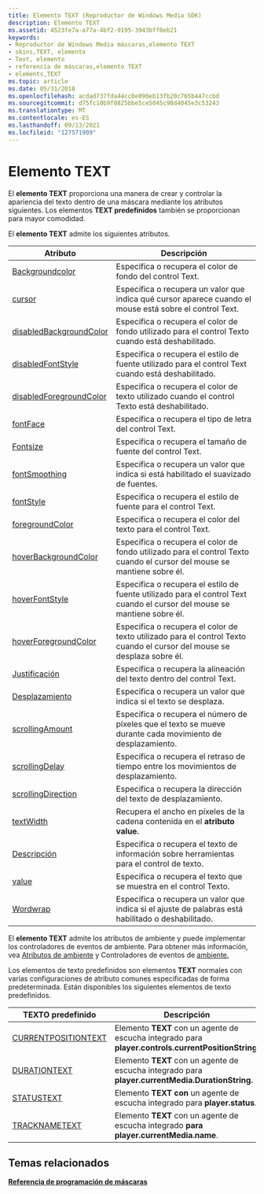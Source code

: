 ```yaml
---
title: Elemento TEXT (Reproductor de Windows Media SDK)
description: Elemento TEXT
ms.assetid: 4523fe7a-a77a-4bf2-9195-3943bff0eb21
keywords:
- Reproductor de Windows Media máscaras,elemento TEXT
- skins,TEXT, elemento
- Text, elemento
- referencia de máscaras,elemento TEXT
- elements,TEXT
ms.topic: article
ms.date: 05/31/2018
ms.openlocfilehash: acdad737fda44cc0e090eb13fb20c765b447ccbd
ms.sourcegitcommit: d75fc10b9f0825bbe5ce5045c90d4045e3c53243
ms.translationtype: MT
ms.contentlocale: es-ES
ms.lasthandoff: 09/13/2021
ms.locfileid: "127571909"
---
```

# <a name="text-element"></a>Elemento TEXT

El **elemento TEXT** proporciona una manera de crear y controlar la apariencia del texto dentro de una máscara mediante los atributos siguientes. Los elementos **TEXT predefinidos** también se proporcionan para mayor comodidad.

El **elemento TEXT** admite los siguientes atributos.



| Atributo                                                   | Descripción                                                                                                 |
|-------------------------------------------------------------|-------------------------------------------------------------------------------------------------------------|
| [Backgroundcolor](text-backgroundcolor.md)                 | Especifica o recupera el color de fondo del control Text.                                           |
| [cursor](text-cursor.md)                                   | Especifica o recupera un valor que indica qué cursor aparece cuando el mouse está sobre el control Text.     |
| [disabledBackgroundColor](text-disabledbackgroundcolor.md) | Especifica o recupera el color de fondo utilizado para el control Texto cuando está deshabilitado.                  |
| [disabledFontStyle](text-disabledfontstyle.md)             | Especifica o recupera el estilo de fuente utilizado para el control Text cuando está deshabilitado.                        |
| [disabledForegroundColor](text-disabledforegroundcolor.md) | Especifica o recupera el color de texto utilizado cuando el control Texto está deshabilitado.                               |
| [fontFace](text-fontface.md)                               | Especifica o recupera el tipo de letra del control Text.                                                   |
| [Fontsize](text-fontsize.md)                               | Especifica o recupera el tamaño de fuente del control Text.                                                  |
| [fontSmoothing](text-fontsmoothing.md)                     | Especifica o recupera un valor que indica si está habilitado el suavizado de fuentes.                                |
| [fontStyle](text-fontstyle.md)                             | Especifica o recupera el estilo de fuente para el control Text.                                                 |
| [foregroundColor](text-foregroundcolor.md)                 | Especifica o recupera el color del texto para el control Text.                                                 |
| [hoverBackgroundColor](text-hoverbackgroundcolor.md)       | Especifica o recupera el color de fondo utilizado para el control Texto cuando el cursor del mouse se mantiene sobre él. |
| [hoverFontStyle](text-hoverfontstyle.md)                   | Especifica o recupera el estilo de fuente utilizado para el control Text cuando el cursor del mouse se mantiene sobre él.       |
| [hoverForegroundColor](text-hoverforegroundcolor.md)       | Especifica o recupera el color de texto utilizado para el control Texto cuando el cursor del mouse se desplaza sobre él.       |
| [Justificación](text-justification.md)                     | Especifica o recupera la alineación del texto dentro del control Text.                                   |
| [Desplazamiento](text-scrolling.md)                             | Especifica o recupera un valor que indica si el texto se desplaza.                                         |
| [scrollingAmount](text-scrollingamount.md)                 | Especifica o recupera el número de píxeles que el texto se mueve durante cada movimiento de desplazamiento.             |
| [scrollingDelay](text-scrollingdelay.md)                   | Especifica o recupera el retraso de tiempo entre los movimientos de desplazamiento.                                          |
| [scrollingDirection](text-scrollingdirection.md)           | Especifica o recupera la dirección del texto de desplazamiento.                                                 |
| [textWidth](text-textwidth.md)                             | Recupera el ancho en píxeles de la cadena contenida en el **atributo value.**                           |
| [Descripción](text-tooltip.md)                                 | Especifica o recupera el texto de información sobre herramientas para el control de texto.                                               |
| [value](text-value.md)                                     | Especifica o recupera el texto que se muestra en el control Texto.                                      |
| [Wordwrap](text-wordwrap.md)                               | Especifica o recupera un valor que indica si el ajuste de palabras está habilitado o deshabilitado.                     |



 

El **elemento TEXT** admite los atributos de ambiente y puede implementar los controladores de eventos de ambiente. Para obtener más información, vea [Atributos de ambiente](ambient-attributes.md) y Controladores de eventos de [ambiente.](ambient-event-handlers.md)

Los elementos de texto predefinidos son elementos **TEXT** normales con varias configuraciones de atributo comunes especificadas de forma predeterminada. Están disponibles los siguientes elementos de texto predefinidos.



| TEXTO predefinido                                | Descripción                                                                                |
|------------------------------------------------|--------------------------------------------------------------------------------------------|
| [CURRENTPOSITIONTEXT](currentpositiontext.md) | Elemento **TEXT** con un agente de escucha integrado para **player.controls.currentPositionString.** |
| [DURATIONTEXT](durationtext.md)               | Elemento **TEXT** con un agente de escucha integrado para **player.currentMedia.DurationString.**    |
| [STATUSTEXT](statustext.md)                   | Elemento **TEXT con** un agente de escucha integrado para **player.status**.                         |
| [TRACKNAMETEXT](tracknametext.md)             | Elemento **TEXT** con un agente de escucha integrado **para player.currentMedia.name**.              |



 

## <a name="related-topics"></a>Temas relacionados

<dl> <dt>

[**Referencia de programación de máscaras**](skin-programming-reference.md)
</dt> </dl>

 

 




